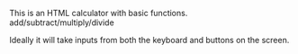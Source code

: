 This is an HTML calculator with basic functions. add/subtract/multiply/divide

Ideally it will take inputs from both the keyboard and buttons on the screen.